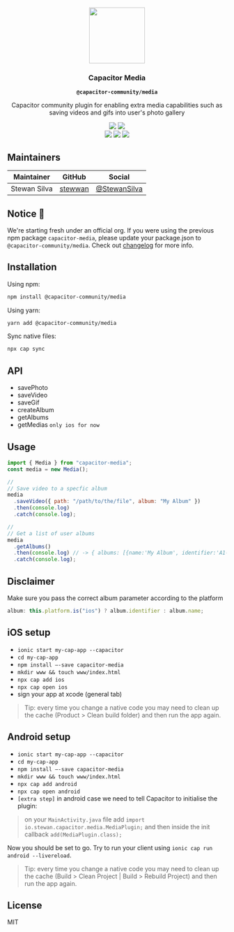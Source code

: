 <p align="center"><br><img src="https://user-images.githubusercontent.com/236501/85893648-1c92e880-b7a8-11ea-926d-95355b8175c7.png" width="128" height="128" /></p>
<h3 align="center">Capacitor Media</h3>
<p align="center"><strong><code>@capacitor-community/media</code></strong></p>
<p align="center">
  Capacitor community plugin for enabling extra media capabilities such as saving videos and gifs into user's photo gallery
</p>

<p align="center">
  <img src="https://img.shields.io/maintenance/yes/2020?style=flat-square" />
  <a href="https://www.npmjs.com/package/@capacitor-community/media"><img src="https://img.shields.io/npm/l/@capacitor-community/media?style=flat-square" /></a>
<br>
  <a href="https://www.npmjs.com/package/@capacitor-community/media"><img src="https://img.shields.io/npm/dw/@capacitor-community/media?style=flat-square" /></a>
  <a href="https://www.npmjs.com/package/@capacitor-community/media"><img src="https://img.shields.io/npm/v/@capacitor-community/media?style=flat-square" /></a>
  <!-- ALL-CONTRIBUTORS-BADGE:START - Do not remove or modify this section -->
<a href="#contributors"><img src="https://img.shields.io/badge/all%20contributors-8-orange?style=flat-square" /></a>
<!-- ALL-CONTRIBUTORS-BADGE:END -->

</p>

## Maintainers

| Maintainer   | GitHub                                | Social                                          |
| ------------ | ------------------------------------- | ----------------------------------------------- |
| Stewan Silva | [stewwan](https://github.com/stewwan) | [@StewanSilva](https://twitter.com/StewanSilva) |

## Notice 🚀

We're starting fresh under an official org. If you were using the previous npm package `capacitor-media`, please update your package.json to `@capacitor-community/media`. Check out [changelog](/CHANGELOG.md) for more info.

## Installation

Using npm:

```bash
npm install @capacitor-community/media
```

Using yarn:

```bash
yarn add @capacitor-community/media
```

Sync native files:

```bash
npx cap sync
```

## API

- savePhoto
- saveVideo
- saveGif
- createAlbum
- getAlbums
- getMedias `only ios for now`

## Usage

```js
import { Media } from "capacitor-media";
const media = new Media();

//
// Save video to a specfic album
media
  .saveVideo({ path: "/path/to/the/file", album: "My Album" })
  .then(console.log)
  .catch(console.log);

//
// Get a list of user albums
media
  .getAlbums()
  .then(console.log) // -> { albums: [{name:'My Album', identifier:'A1-B2-C3-D4'}, {name:'My Another Album', identifier:'E5-F6-G7-H8'}]}
  .catch(console.log);
```

## Disclaimer

Make sure you pass the correct album parameter according to the platform

```js
album: this.platform.is("ios") ? album.identifier : album.name;
```

## iOS setup

- `ionic start my-cap-app --capacitor`
- `cd my-cap-app`
- `npm install —-save capacitor-media`
- `mkdir www && touch www/index.html`
- `npx cap add ios`
- `npx cap open ios`
- sign your app at xcode (general tab)

> Tip: every time you change a native code you may need to clean up the cache (Product > Clean build folder) and then run the app again.

## Android setup

- `ionic start my-cap-app --capacitor`
- `cd my-cap-app`
- `npm install —-save capacitor-media`
- `mkdir www && touch www/index.html`
- `npx cap add android`
- `npx cap open android`
- `[extra step]` in android case we need to tell Capacitor to initialise the plugin:

> on your `MainActivity.java` file add `import io.stewan.capacitor.media.MediaPlugin;` and then inside the init callback `add(MediaPlugin.class);`

Now you should be set to go. Try to run your client using `ionic cap run android --livereload`.

> Tip: every time you change a native code you may need to clean up the cache (Build > Clean Project | Build > Rebuild Project) and then run the app again.

## License

MIT

